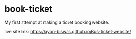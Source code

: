 # book-ticket
My first attempt at making a ticket booking website.

live site link:  https://ayon-biswas.github.io/Bus-ticket-website/
